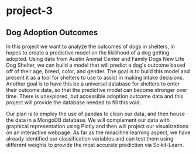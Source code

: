 # project-3
## Dog Adoption Outcomes
<p> In this project we want to analyze the outcomes of dogs in shelters, in hopes to create a predictive model on the likilihood of a dog getting adopted. Using data from Austin Animal Center and Family Dogs New Life Dog Shelter, we can build a model that will predict a dog's outcome based off of their age, breed, color, and gender. The goal is to build this model and present it as a tool for shelters to use to assist in making intake decisions. Another goal is to have this be a universal database for shelters to enter their outcome data, so that the predictive model can become stronger over time. There is unexplored, but accessible adoption outcome data and this project will provide the database needed to fill this void.
<p> Our plan is to employ the use of pandas to clean our data, and then house the data in a MongoDB database. We will complement our data with graphical representation using Plotly and then will project our visualizations on an interactive webpage. As far as the mnacihne learning aspect, we have already identified our classification variables and can test them using different weights to provide the most accurate prediction via Scikit-Learn. 
